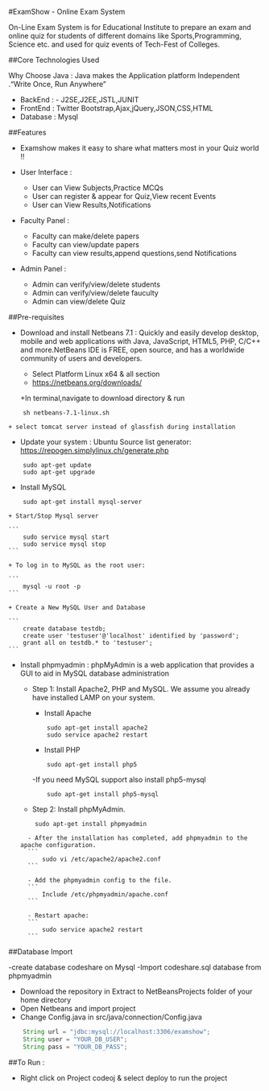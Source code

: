 #ExamShow - Online Exam System

On-Line Exam System is for Educational Institute to prepare an exam and online quiz
for students of different domains like Sports,Programming, Science etc. and used for quiz
events of Tech-Fest of Colleges.

##Core Technologies Used 

 Why Choose Java : Java makes the Application platform Independent .“Write Once, Run Anywhere”

- BackEnd : - J2SE,J2EE,JSTL,JUNIT
- FrontEnd : Twitter Bootstrap,Ajax,jQuery,JSON,CSS,HTML 
- Database : Mysql

##Features


- Examshow makes it easy to share what matters most in your Quiz world !!

- User Interface : 

	+ User can View Subjects,Practice MCQs
	+ User can register & appear for Quiz,View recent Events
	+ User can View Results,Notifications

- Faculty Panel : 

	+ Faculty can make/delete papers
	+ Faculty can view/update papers
	+ Faculty can view results,append questions,send Notifications

- Admin Panel :

	+ Admin can verify/view/delete students
	+ Admin can verify/view/delete fauculty
	+ Admin can view/delete Quiz


##Pre-requisites


- Download and install Netbeans 7.1 : Quickly and easily develop desktop, mobile and web applications
with Java, JavaScript, HTML5, PHP, C/C++ and more.NetBeans IDE is FREE, open source, and has a worldwide community of users and developers. 

	+ Select Platform Linux x64 & all section
	+ https://netbeans.org/downloads/

	+In terminal,navigate to download directory & run
```
	sh netbeans-7.1-linux.sh
```
	+ select tomcat server instead of glassfish during installation


- Update your system : Ubuntu Source list generator: https://repogen.simplylinux.ch/generate.php

```
	sudo apt-get update
	sudo apt-get upgrade
```

- Install MySQL

```
	sudo apt-get install mysql-server
```

	+ Start/Stop Mysql server 
	
	```
		sudo service mysql start
		sudo service mysql stop
	```

	+ To log in to MySQL as the root user:
	
	```
		mysql -u root -p
	```

	+ Create a New MySQL User and Database

	```
		create database testdb;
		create user 'testuser'@'localhost' identified by 'password';
		grant all on testdb.* to 'testuser';
	```




- Install phpmyadmin : phpMyAdmin is a web application that provides a GUI to aid in MySQL database administration

	+ Step 1: Install Apache2, PHP and MySQL. We assume you already have installed LAMP on your system.

		- Install Apache 
		```
			sudo apt-get install apache2
			sudo service apache2 restart
		```

		- Install PHP

		```
			sudo apt-get install php5
		```
				
		-If you need MySQL support also install php5-mysql
		
		```
			sudo apt-get install php5-mysql
		```

	+ Step 2: Install phpMyAdmin.

	```
		sudo apt-get install phpmyadmin
	```

		- After the installation has completed, add phpmyadmin to the apache configuration.
		```
			sudo vi /etc/apache2/apache2.conf
		```

		- Add the phpmyadmin config to the file.
		```
			Include /etc/phpmyadmin/apache.conf
		```

		- Restart apache:
		```
			sudo service apache2 restart
		```

##Database Import

-create database codeshare on Mysql
-Import codeshare.sql database from phpmyadmin
- Download the repository in Extract to NetBeansProjects folder of your home directory
- Open Netbeans and import project 
- Change Config.java in src/java/connection/Config.java

```java
    String url = "jdbc:mysql://localhost:3306/examshow";
    String user = "YOUR_DB_USER";
    String pass = "YOUR_DB_PASS";
```

##To Run : 

- Right click on Project codeoj & select deploy to run the project